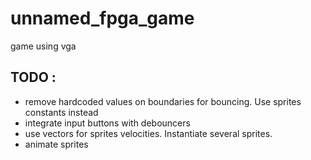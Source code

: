 # unnamed_fpga_game
game using vga

## TODO : 
* remove hardcoded values on boundaries for bouncing. Use sprites constants instead
* integrate input buttons with debouncers
* use vectors for sprites velocities. Instantiate several sprites.
* animate sprites
